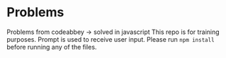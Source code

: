 # Problems

Problems from codeabbey -> solved in javascript
This repo is for training purposes.
Prompt is used to receive user input. Please run `npm install` before running any of the files.
